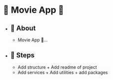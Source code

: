 # 🔗 Movie App 🎥
- ## 💭 About
  - Movie App 🎥...
- ## 🐾 Steps
  - Add structure + Add readme of project
  - Add services + Add utilities + add packages
